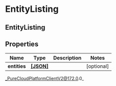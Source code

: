 # EntityListing

## EntityListing

## Properties

|Name | Type | Description | Notes|
|------------ | ------------- | ------------- | -------------|
| **entities** | [**[JSON]**]([null]) |  | [optional] |



_PureCloudPlatformClientV2@172.0.0_
